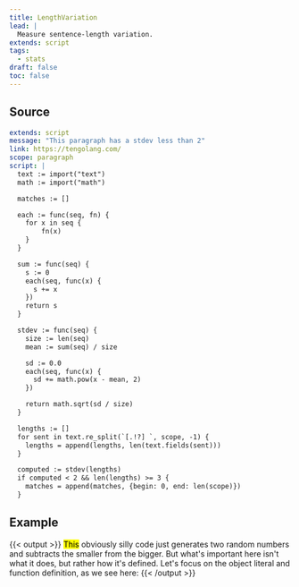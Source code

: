 ```yaml
---
title: LengthVariation
lead: |
  Measure sentence-length variation.
extends: script
tags:
  - stats
draft: false
toc: false
---
```


## Source

```yaml
extends: script
message: "This paragraph has a stdev less than 2"
link: https://tengolang.com/
scope: paragraph
script: |
  text := import("text")
  math := import("math")

  matches := []

  each := func(seq, fn) {
    for x in seq {
        fn(x)
    }
  }

  sum := func(seq) {
    s := 0
    each(seq, func(x) {
      s += x
    })
    return s
  }

  stdev := func(seq) {
    size := len(seq)
    mean := sum(seq) / size

    sd := 0.0
    each(seq, func(x) {
      sd += math.pow(x - mean, 2)
    })

    return math.sqrt(sd / size)
  }

  lengths := []
  for sent in text.re_split(`[.!?] `, scope, -1) {
    lengths = append(lengths, len(text.fields(sent)))
  }

  computed := stdev(lengths)
  if computed < 2 && len(lengths) >= 3 {
    matches = append(matches, {begin: 0, end: len(scope)})
  }
```

## Example

{{< output >}}
<mark title="This paragraph has a stdev less than 2">This</mark> obviously silly code just generates two random numbers and subtracts the
smaller from the bigger. But what's important here isn't what it does, but
rather how it's defined. Let's focus on the object literal and function
definition, as we see here:
{{< /output >}}
